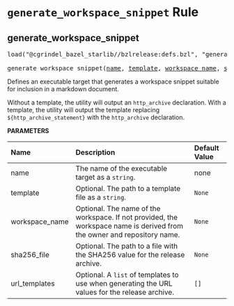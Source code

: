 <!-- Generated with Stardoc, Do Not Edit! -->
# `generate_workspace_snippet` Rule


<a id="generate_workspace_snippet"></a>

## generate_workspace_snippet

<pre>
load("@cgrindel_bazel_starlib//bzlrelease:defs.bzl", "generate_workspace_snippet")

generate_workspace_snippet(<a href="#generate_workspace_snippet-name">name</a>, <a href="#generate_workspace_snippet-template">template</a>, <a href="#generate_workspace_snippet-workspace_name">workspace_name</a>, <a href="#generate_workspace_snippet-sha256_file">sha256_file</a>, <a href="#generate_workspace_snippet-url_templates">url_templates</a>)
</pre>

Defines an executable target that generates a workspace snippet suitable     for inclusion in a markdown document.

Without a template, the utility will output an `http_archive` declaration.     With a template, the utility will output the template replacing     `${http_archive_statement}` with the `http_archive` declaration.


**PARAMETERS**


| Name  | Description | Default Value |
| :------------- | :------------- | :------------- |
| <a id="generate_workspace_snippet-name"></a>name |  The name of the executable target as a `string`.   |  none |
| <a id="generate_workspace_snippet-template"></a>template |  Optional. The path to a template file  as a `string`.   |  `None` |
| <a id="generate_workspace_snippet-workspace_name"></a>workspace_name |  Optional. The name of the workspace. If not provided, the workspace name is derived from the owner and repository name.   |  `None` |
| <a id="generate_workspace_snippet-sha256_file"></a>sha256_file |  Optional. The path to a file with the SHA256 value for the release archive.   |  `None` |
| <a id="generate_workspace_snippet-url_templates"></a>url_templates |  Optional. A `list` of templates to use when generating the URL values for the release archive.   |  `[]` |


